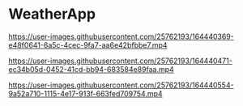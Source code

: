 # WeatherApp

https://user-images.githubusercontent.com/25762193/164440369-e48f0641-6a5c-4cec-9fa7-aa6e42bfbbe7.mp4

https://user-images.githubusercontent.com/25762193/164440471-ec34b05d-0452-41cd-bb94-683584e89faa.mp4

https://user-images.githubusercontent.com/25762193/164440554-9a52a710-1115-4e17-913f-663fed709754.mp4
